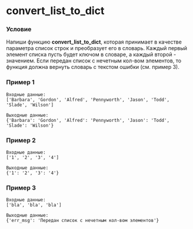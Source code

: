 # convert_list_to_dict

### **Условие**

Напиши функцию **convert_list_to_dict**, которая принимает в качестве параметра список строк и преобразует его в словарь. Каждый первый элемент списка пусть будет ключом в словаре, а каждый второй - значением. Если передан список с нечетным кол-вом элементов, то функция должна вернуть словарь с текстом ошибки (см. пример 3).

### Пример 1

```
Входные данные:
['Barbara', 'Gordon', 'Alfred', 'Pennyworth', 'Jason', 'Todd', 'Slade', 'Wilson']

Выходные данные:
{'Barbara': 'Gordon', 'Alfred': 'Pennyworth', 'Jason': 'Todd', 'Slade': 'Wilson'}
```

### Пример 2

```
Входные данные:
['1', '2', '3', '4']

Выходные данные:
{'1': '2', '3': '4'}
```

### Пример 3

```
Входные данные:
['bla', 'bla', 'bla']

Выходные данные:
{'err_msg': 'Передан список с нечетным кол-вом элементов'}
```